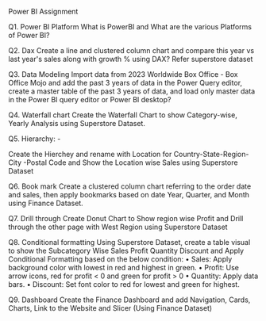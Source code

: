 Power BI Assignment

 Q1. Power BI Platform 
What is PowerBI and What are the various Platforms of Power BI? 

Q2. Dax
Create a line and clustered column chart and compare this year vs last year's sales along with growth % using DAX? Refer superstore dataset

Q3. Data Modeling
Import data from 2023 Worldwide Box Office - Box Office Mojo and add the past 3 years of data in the Power Query editor, create a master table of the past 3 years of data, and load only master data in the Power BI query editor or Power BI desktop?

Q4. Waterfall chart 
Create the Waterfall Chart to show Category-wise, Yearly Analysis using Superstore Dataset.

Q5. Hierarchy: -

Create the Hierchey and rename with Location for Country-State-Region-City -Postal Code and Show the Location wise Sales using Superstore Dataset

Q6. Book mark
Create a clustered column chart referring to the order date and sales, then apply bookmarks based on date  Year, Quarter, and Month using Finance Dataset.
 
Q7. Drill through
Create Donut Chart to Show region wise Profit and Drill through the other page with West Region using Superstore Dataset

Q8. Conditional formatting 
Using Superstore Dataset, create a table visual to show the Subcategory Wise Sales Profit Quantity Discount and Apply Conditional Formatting based on the below condition:
•	Sales: Apply background color with lowest in red and highest in green.
•	Profit: Use arrow icons, red for profit < 0 and green for profit > 0
•	Quantity: Apply data bars.
•	Discount: Set font color to red for lowest and green for highest.

Q9. Dashboard
Create the Finance Dashboard and add Navigation, Cards, Charts, Link to the Website and Slicer (Using Finance Dataset)



